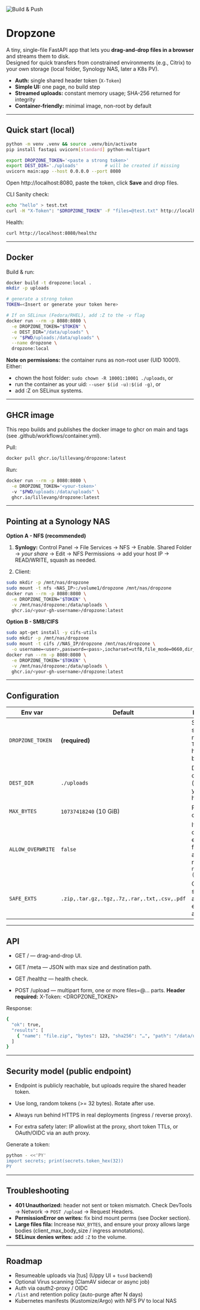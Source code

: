 ![Build & Push](https://github.com/Lillevang/dropzone/actions/workflows/publish.yml/badge.svg)

# Dropzone

A tiny, single-file FastAPI app that lets you **drag-and-drop files in a browser** and streams them to disk.  
Designed for quick transfers from constrained environments (e.g., Citrix) to your own storage (local folder, Synology NAS, later a K8s PV).

- **Auth:** single shared header token (`X-Token`)
- **Simple UI:** one page, no build step
- **Streamed uploads:** constant memory usage; SHA-256 returned for integrity
- **Container-friendly:** minimal image, non-root by default

---

## Quick start (local)

```bash
python -m venv .venv && source .venv/bin/activate
pip install fastapi uvicorn[standard] python-multipart

export DROPZONE_TOKEN='<paste a strong token>'
export DEST_DIR='./uploads'          # will be created if missing
uvicorn main:app --host 0.0.0.0 --port 8080
```
Open http://localhost:8080, paste the token, click **Save** and drop files.

CLI Sanity check:

```bash
echo "hello" > test.txt
curl -H "X-Token": "$DROPZONE_TOKEN" -F "files=@test.txt" http://localhost:8080/upload
```

Health:

```bash
curl http://localhost:8080/healthz
```

---

## Docker

Build & run:

```bash
docker build -t dropzone:local .
mkdir -p uploads

# generate a strong token
TOKEN=<Insert or generate your token here>

# If on SELinux (Fedora/RHEL), add :Z to the -v flag
docker run --rm -p 8080:8080 \
  -e DROPZONE_TOKEN="$TOKEN" \
  -e DEST_DIR="/data/uploads" \
  -v "$PWD/uploads:/data/uploads" \
  --name dropzone \
  dropzone:local  
```

**Note on permissions:** the container runs as non-root user (UID 10001). Either:

- chown the host folder: `sudo chown -R 10001:10001 ./uploads`, or
- run the container as your uid: `--user $(id -u):$(id -g)`, or
- add :Z on SELinux systems.

---

## GHCR image

This repo builds and publishes the docker image to ghcr on main and tags (see .github/workflows/container.yml).


Pull:
```bash
docker pull ghcr.io/lillevang/dropzone:latest
```

Run:
```bash
docker run --rm -p 8080:8080 \
  -e DROPZONE_TOKEN='<your-token>'
  -v "$PWD/uploads:/data/uploads" \
  ghcr.io/lillevang/dropzone:latest
```

---

## Pointing at a Synology NAS

**Option A - NFS (recommended)**

1. **Synlogy:** Control Panel -> File Services -> NFS -> Enable. Shared Folder -> *your share* -> Edit -> NFS Permissions -> add your host IP -> READ/WRITE, squash as needed.

2. Client:

```bash
sudo mkdir -p /mnt/nas/dropzone
sudo mount -t nfs <NAS_IP>:/volume1/dropzone /mnt/nas/dropzone
docker run --rm -p 8080:8080 \
  -e DROPZONE_TOKEN="$TOKEN" \
  -v /mnt/nas/dropzone:/data/uploads \
  ghcr.io/<your-gh-username>/dropzone:latest  
``` 

**Option B - SMB/CIFS**

```bash
sudo apt-get install -y cifs-utils
sudo mkdir -p /mnt/nas/dropzone
sudo mount -t cifs //NAS_IP/dropzone /mnt/nas/dropzone \
  -o username=<user>,password=<pass>,iocharset=utf8,file_mode=0660,dir_mode=0770,uid=$(id -u),gid=$(id -g)
docker run --rm -p 8080:8080 \
  -e DROPZONE_TOKEN="$TOKEN" \
  -v /mnt/nas/dropzone:/data/uploads \
  ghcr.io/<your-gh-username>/dropzone:latest 
```

---

## Configuration

| Env var           | Default                                     | Description                                                               |
| ----------------- | ------------------------------------------- | ------------------------------------------------------------------------- |
| `DROPZONE_TOKEN`  | **(required)**                              | Shared secret; must match `X-Token` header from browser/curl              |
| `DEST_DIR`        | `./uploads`                                 | Destination directory (bind/mount your NAS here)                          |
| `MAX_BYTES`       | `10737418240` (10 GiB)                      | Per-file size cap                                                         |
| `ALLOW_OVERWRITE` | `false`                                     | If `true`, overwrite existing files; else auto-rename like `name (1).ext` |
| `SAFE_EXTS`       | `.zip,.tar.gz,.tgz,.7z,.rar,.txt,.csv,.pdf` | Comma-separated allowlist. Set empty to allow all                         |


---

## API

- GET / — drag-and-drop UI.

- GET /meta — JSON with max size and destination path.

- GET /healthz — health check.

- POST /upload — multipart form, one or more files=@... parts.
  **Header required:** X-Token: <DROPZONE_TOKEN>

Response:

```bash
{
  "ok": true,
  "results": [
    { "name": "file.zip", "bytes": 123, "sha256": "…", "path": "/data/uploads/file.zip" }
  ]
} 
```

---


## Security model (public endpoint)

- Endpoint is publicly reachable, but uploads require the shared header token.

- Use long, random tokens (>= 32 bytes). Rotate after use.

- Always run behind HTTPS in real deployments (ingress / reverse proxy).

- For extra safety later: IP allowlist at the proxy, short token TTLs, or OAuth/OIDC via an auth proxy.

Generate a token:

```bash
python - <<'PY'
import secrets; print(secrets.token_hex(32))
PY  
```

---

## Troubleshooting
- **401 Unauthorized:** header not sent or token mismatch. Check DevTools -> Network -> `POST /upload` -> Request Headers.
- **PermissionError on writes:** fix bind mount perms (see Docker section).
- **Large files fila:** Increase `MAX_BYTES`, and ensure your proxy allows large bodies (client_max_body_size / ingress annotations).
- **SELinux denies writes:** add `:Z` to the volume.

---


## Roadmap

- Resumeable uploads via [tus] (Uppy UI + `tusd` backend)
- Optional Virus scanning (ClamAV sidecar or async job)
- Auth via oauth2-proxy / OIDC
- `/list` and retention policy (auto-purge after N days)
- Kubernetes manifests (Kustomize/Argo) with NFS PV to local NAS



